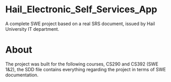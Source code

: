 # Hail_Electronic_Self_Services_App
A complete SWE project based on a real SRS document, issued by Hail University IT department.

# About
The project was built for the following courses, CS290 and CS392 (SWE 1&2), the SDD file contains everything regarding the project in terms of SWE documentation.
